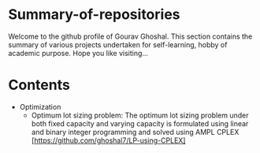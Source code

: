 # Summary-of-repositories
Welcome to the github profile of Gourav Ghoshal. This section contains the summary of various projects undertaken for self-learning, hobby of academic purpose. Hope you like visiting...
# Contents
- Optimization
  * Optimum lot sizing problem: The optimum lot sizing problem under both fixed capacity and varying capacity is formulated using linear and binary integer programming and solved using AMPL CPLEX [https://github.com/ghoshal7/LP-using-CPLEX]
